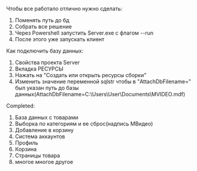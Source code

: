 Чтобы все работало отлично нужно сделать:
1. Поменять путь до бд
2. Собрать все решение
3. Через Powershell запустить Server.exe с флагом --run
4. После этого уже запускать клиент

Как подключить базу данных:
1. Свойства проекта Server
2. Вкладка РЕСУРСЫ
3. Нажать на "Создать или открыть ресурсы сборки"
4. Изменить значение переменной sqlstr чтобы в "AttachDbFilename=" был указан путь до базы данных(AttachDbFilename=C:\Users\User\Documents\MVIDEO.mdf)

Completed:
1. База данных с товарами
2. Выборка по категориям и ее сброс(надпись МВидео)
3. Добавление в корзину
4. Система аккаунтов
5. Профиль
6. Корзина
7. Страницы товара
8. многое многое другое
